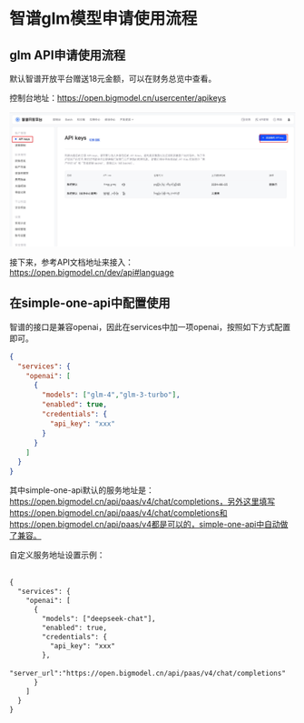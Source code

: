 # 智谱glm模型申请使用流程

## glm API申请使用流程

默认智谱开放平台赠送18元金额，可以在财务总览中查看。

控制台地址：https://open.bigmodel.cn/usercenter/apikeys

![zhipu](asset/zhipu1.jpg)

接下来，参考API文档地址来接入：https://open.bigmodel.cn/dev/api#language

## 在simple-one-api中配置使用

智谱的接口是兼容openai，因此在services中加一项openai，按照如下方式配置即可。

```json
{
  "services": {
    "openai": [
      {
        "models": ["glm-4","glm-3-turbo"],
        "enabled": true,
        "credentials": {
          "api_key": "xxx"
        }
      }
    ]
  }
}
```

其中simple-one-api默认的服务地址是：https://open.bigmodel.cn/api/paas/v4/chat/completions，另外这里填写https://open.bigmodel.cn/api/paas/v4/chat/completions和https://open.bigmodel.cn/api/paas/v4都是可以的，simple-one-api中自动做了兼容。

自定义服务地址设置示例：

```

{
  "services": {
    "openai": [
      {
        "models": ["deepseek-chat"],
        "enabled": true,
        "credentials": {
          "api_key": "xxx"
        },
        "server_url":"https://open.bigmodel.cn/api/paas/v4/chat/completions"
      }
    ]
  }
}
```

